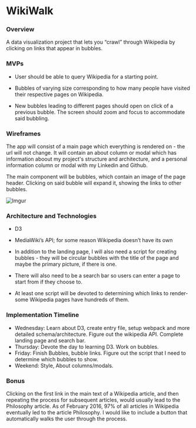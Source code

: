 # WikiWalk

### Overview
A data visualization project that lets you “crawl” through Wikipedia by clicking on links that appear in bubbles. 

### MVPs
* User should be able to query Wikipedia for a starting point.

* Bubbles of varying size corresponding to how many people have visited their respective pages on Wikipedia. 

* New bubbles leading to different pages should open on click of a previous bubble. The screen should zoom and focus to accommodate said bubbling. 

### Wireframes

The app will consist of a main page which everything is rendered on - the url will not change. It will contain an about column or modal which has information aboout my project's structure and architecture, and a personal information column or modal with my Linkedin and Github.

The main component will be bubbles, which contain an image of the page header. Clicking on said bubble will expand it, showing the links to other bubbles.

![Imgur](https://i.imgur.com/bYKqngd.jpg)

### Architecture and Technologies

* D3

* MediaWiki’s API; for some reason Wikipedia doesn’t have its own

* In addition to the landing page, I will also need a script for creating bubbles - they will be circular bubbles with the title of the page and maybe the primary picture, if there is one. 

* There will also need to be a search bar so users can enter a page to start from if they choose to.

* At least one script will be devoted to determining which links to render- some Wikipedia pages have hundreds of them. 

### Implementation Timeline 

* Wednesday: Learn about D3, create entry file, setup webpack and more detailed schema/architecture. Figure out the wikipedia API. Complete landing page and search bar.
* Thursday: Devote the day to learning D3. Work on bubbles.
* Friday: Finish Bubbles, bubble links. Figure out the script that I need to determine which bubbles to show. 
* Weekend: Style, About columns/modals. 

### Bonus

Clicking on the first link in the main text of a Wikipedia article, and then repeating the process for subsequent articles, would usually lead to the Philosophy article. As of February 2016, 97% of all articles in Wikipedia eventually led to the article Philosophy.
I would like to include a button that automatically walks the user through the process.

